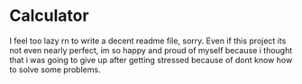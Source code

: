# Calculator

I feel too lazy rn to write a decent readme file, sorry.
Even if this project its not even nearly perfect, im so happy and proud of myself because i thought that i was going to
give up after getting stressed because of dont know how to solve some problems.
